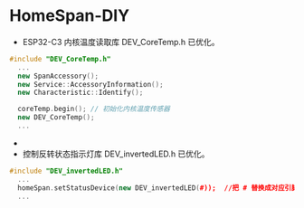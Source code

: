# HomeSpan-DIY


* ESP32-C3 内核温度读取库 DEV_CoreTemp.h 已优化。
  
```C++
#include "DEV_CoreTemp.h"
  ...
  new SpanAccessory();
  new Service::AccessoryInformation();
  new Characteristic::Identify();

  coreTemp.begin(); // 初始化内核温度传感器
  new DEV_CoreTemp();
  ...
```
  
* 
* 控制反转状态指示灯库 DEV_invertedLED.h 已优化。

```C++
#include "DEV_invertedLED.h"
  ...
  homeSpan.setStatusDevice(new DEV_invertedLED(#));  //把 # 替换成对应引脚号
  ...
```

